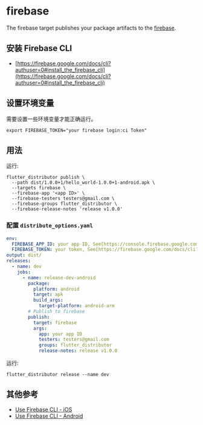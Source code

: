 # firebase

The firebase target publishes your package artifacts to the [firebase](https://console.firebase.google.com/project/_/appdistribution).

## 安装 Firebase CLI

- [https://firebase.google.com/docs/cli?authuser=0#install_the_firebase_cli](https://firebase.google.com/docs/cli?authuser=0#install_the_firebase_cli)

## 设置环境变量

需要设置一些环境变量才能正确运行。

```
export FIREBASE_TOKEN="your firebase login:ci Token"
```

## 用法

运行:

```
flutter_distributor publish \
  --path dist/1.0.0+1/hello_world-1.0.0+1-android.apk \
  --targets firebase \
  --firebase-app '<app ID>' \
  --firebase-testers testers@gmail.com \
  --firebase-groups flutter_distributor \
  --firebase-release-notes 'release v1.0.0'
```

### 配置 `distribute_options.yaml`

```yaml
env:
  FIREBASE_APP_ID: your app ID, See[https://console.firebase.google.com/project/_/settings/general/?authuser=0]
  FIREBASE_TOKEN: your token, See[https://firebase.google.com/docs/cli?authuser=0#cli-ci-systems]
output: dist/
releases:
  - name: dev
    jobs:
      - name: release-dev-android
        package:
          platform: android
          target: apk
          build_args:
            target-platform: android-arm
        # Publish to firebase
        publish:
          target: firebase
          args:
            app: your app ID
            testers: testers@gmail.com
            groups: flutter_distributor
            release-notes: release v1.0.0
```

运行:

```
flutter_distributor release --name dev
```

## 其他参考

- [Use Firebase CLI - iOS](https://firebase.google.com/docs/app-distribution/ios/distribute-cli?authuser=0)
- [Use Firebase CLI - Android](https://firebase.google.com/docs/app-distribution/android/distribute-cli?authuser=0)


